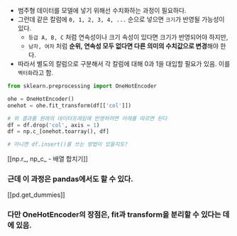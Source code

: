 - 범주형 데이터를 모델에 넣기 위해선 수치화하는 과정이 필요하다.
- 그런데 같은 칼럼에 `0, 1, 2, 3, 4, ...` 순으로 넣으면 `크기`가 반영될 가능성이 있다.
	- `등급 A, B, C` 처럼 연속성이나 크기 속성이 있다면 크기가 반영되어야 하지만,
	- `남자, 여자` 처럼 **순위, 연속성 모두 없다면 다른 의미의 수치값으로 변경**해야 한다.
- 따라서 별도의 칼럼으로 구분해서 각 칼럼에 대해 0과 1을 대입할 필요가 있음. 이를 `벡터화`라고 함.

```python
from sklearn.preprocessing import OneHotEncoder

ohe = OneHotEncoder()
onehot = ohe.fit_transform(df[['col']])

# 위 결과를 원래의 데이터프레임에 반영하려면 아래를 따르면 된다
df = df.drop('col', axis = 1)
df = np.c_[onehot.toarray(), df]

# 아니면 df.insert()를 쓰는 방법이 있을지도?
```
[[np.r_, np_c_ - 배열 합치기]]

### 근데 이 과정은 pandas에서도 할 수 있다.
[[pd.get_dummies]]

### 다만 OneHotEncoder의 장점은, fit과 transform을 분리할 수 있다는 데에 있음.

